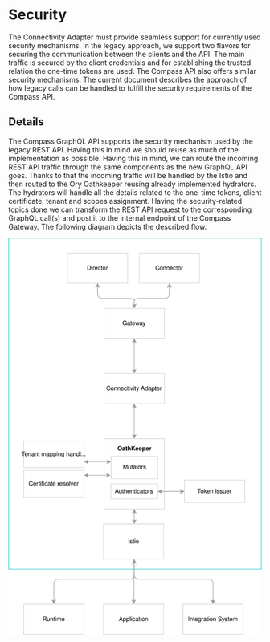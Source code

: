 # Security

The Connectivity Adapter must provide seamless support for currently used security mechanisms. In the legacy approach, we support two flavors for securing the communication between the clients and the API. The main traffic is secured by the client credentials and for establishing the trusted relation the one-time tokens are used. The Compass API also offers similar security mechanisms. The current document describes the approach of how legacy calls can be handled to fulfill the security requirements of the Compass API.

## Details

The Compass GraphQL API supports the security mechanism used by the legacy REST API. Having this in mind we should reuse as much of the implementation as possible. Having this in mind, we can route the incoming REST API traffic through the same components as the new GraphQL API goes. Thanks to that the incoming traffic will be handled by the Istio and then routed to the Ory Oathkeeper reusing already implemented hydrators. The hydrators will handle all the details related to the one-time tokens, client certificate, tenant and scopes assignment. Having the security-related topics done we can transform the REST API request to the corresponding GraphQL call(s) and post it to the internal endpoint of the Compass Gateway. The following diagram depicts the described flow.

![](connectivity-adapter-security.svg)